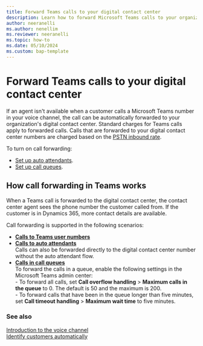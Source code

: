 ```yaml
---
title: Forward Teams calls to your digital contact center
description: Learn how to forward Microsoft Teams calls to your organization's digital contact center.
author: neeranelli 
ms.author: nenellim
ms.reviewer: neeranelli
ms.topic: how-to
ms.date: 05/10/2024 
ms.custom: bap-template 
---
```


# Forward Teams calls to your digital contact center

If an agent isn't available when a customer calls a Microsoft Teams number in your voice channel, the call can be automatically forwarded to your organization's digital contact center. Standard charges for Teams calls apply to forwarded calls. Calls that are forwarded to your digital contact center numbers are charged based on the [PSTN inbound rate](voice-channel-pricing-scenarios.md).

To turn on call forwarding:

- [Set up auto attendants](/microsoftteams/create-a-phone-system-auto-attendant).
- [Set up call queues](/microsoftteams/create-a-phone-system-call-queue).

## How call forwarding in Teams works

When a Teams call is forwarded to the digital contact center, the contact center agent sees the phone number the customer called from. If the customer is in Dynamics 365, more contact details are available.

Call forwarding is supported in the following scenarios:

- [**Calls to Teams user numbers**](/microsoftteams/user-call-settings#use-the-teams-admin-center)
- [**Calls to auto attendants**](/microsoftteams/create-a-phone-system-auto-attendant#external-phone-number-transfers---technical-details)  
    Calls can also be forwarded directly to the digital contact center number without the auto attendant flow.
- [**Calls in call queues**](/microsoftteams/create-a-phone-system-call-queue)  
    To forward the calls in a queue, enable the following settings in the Microsoft Teams admin center:  
      - To forward all calls, set **Call overflow handling** > **Maximum calls in the queue** to 0. The default is 50 and the maximum is 200.  
      - To forward calls that have been in the queue longer than five minutes, set **Call timeout handling** > **Maximum wait time** to five minutes.

### See also

[Introduction to the voice channel](voice-channel.md)  
[Identify customers automatically](record-identification-rule.md)
